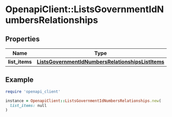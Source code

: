 # OpenapiClient::ListsGovernmentIdNumbersRelationships

## Properties

| Name | Type | Description | Notes |
| ---- | ---- | ----------- | ----- |
| **list_items** | [**ListsGovernmentIdNumbersRelationshipsListItems**](ListsGovernmentIdNumbersRelationshipsListItems.md) |  | [optional] |

## Example

```ruby
require 'openapi_client'

instance = OpenapiClient::ListsGovernmentIdNumbersRelationships.new(
  list_items: null
)
```


